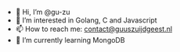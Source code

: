 - 👋 Hi, I’m @gu-zu
- 👀 I’m interested in Golang, C and Javascript
- 📫 How to reach me: contact@guuszuijdgeest.nl
- 🌱 I’m currently learning MongoDB

<!---
gu-zu/gu-zu is a ✨ special ✨ repository because its `README.md` (this file) appears on your GitHub profile.
You can click the Preview link to take a look at your changes.

- 🌱 I’m currently learning C++
--->
